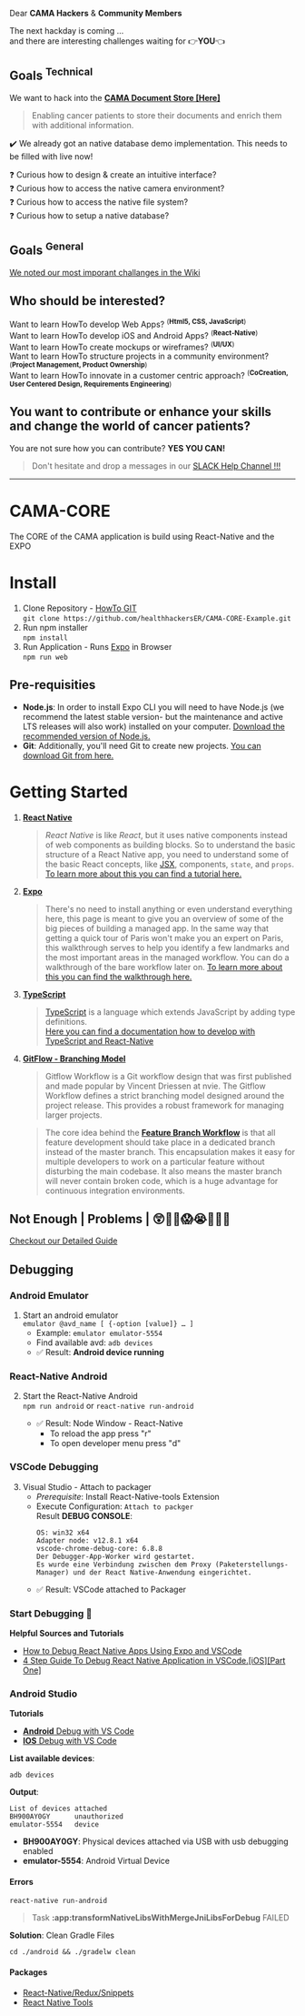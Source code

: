 
Dear **CAMA Hackers** & **Community Members**

The next hackday is coming …  
and there are interesting challenges waiting for :point_right:**YOU**:point_left:

**Goals**
<sup>Technical</sup>
---
We want to hack into the [**CAMA Document Store [Here]**](https://github.com/healthhackersER/CAMA-CORE-Example/projects/7)   
> Enabling cancer patients to store their documents and enrich them with additional information.

:heavy_check_mark: We already got an native database demo implementation. This needs to be filled with live now!

:question: Curious how to design & create an intuitive interface?  
:question: Curious how to access the native camera environment?  
:question: Curious how to access the native file system?  
:question: Curious how to setup a native database?  


## Goals <sup>General</sup>

[We noted our most imporant challanges in the Wiki](https://github.com/healthhackersER/CAMA-CORE-Example/wiki/Questions-to-solve)

**Who should be interested?**
---

Want to learn HowTo develop Web Apps?
<sup>(**Html5, CSS, JavaScript**)</sup>  
Want to learn HowTo develop iOS and Android Apps?
<sup>(**React-Native**)</sup>  
Want to learn HowTo create mockups or wireframes?
<sup>(**UI/UX**)</sup>  
Want to learn HowTo structure projects in a community environment?
<sup>(**Project Management, Product Ownership**)</sup>  
Want to learn HowTo innovate in a customer centric approach?
<sup>(**CoCreation,  User Centered Design, Requirements Engineering**)</sup>  

**You want to contribute or enhance your skills and change the world of cancer patients?**
---
You are not sure how you can contribute? **YES YOU CAN!**
> Don't hesitate and drop a messages in our [SLACK Help Channel !!!](https://healthhackerserlangen.slack.com/archives/CU3JCK08Y)

---

# CAMA-CORE
The CORE of the CAMA application is build using React-Native and the EXPO

# Install
1. Clone Repository - [HowTo GIT](https://www.atlassian.com/git/tutorials/comparing-workflows/gitflow-workflow)  
    `git clone https://github.com/healthhackersER/CAMA-CORE-Example.git`
2. Run npm installer  
   `npm install`
1. Run Application - Runs [Expo](https://docs.expo.io/versions/v33.0.0/introduction/running-in-the-browser/) in Browser  
   `npm run web`

## Pre-requisities
- **Node.js**: In order to install Expo CLI you will need to have Node.js (we recommend the latest stable version- but the maintenance and active LTS releases will also work) installed on your computer. [Download the recommended version of Node.js.](https://nodejs.org/en/)
- **Git**: Additionally, you'll need Git to create new projects. [You can download Git from here.](https://git-scm.com/)

# Getting Started
1. [**React Native**](https://facebook.github.io/react-native/)
   > _React Native_ is like _React_, but it uses native components instead of web components as building blocks. 
So to understand the basic structure of a React Native app, you need to understand some of the basic React concepts, like [JSX](https://reactjs.org/docs/introducing-jsx.html), components, ``state``, and ``props``.   
   [To learn more about this you can find a tutorial here.](https://facebook.github.io/react-native/docs/tutorial)
2. [**Expo**](https://expo.io/) 
   > There's no need to install anything or even understand everything here, 
this page is meant to give you an overview of some of the big pieces of building a managed app. 
In the same way that getting a quick tour of Paris won't make you an expert on Paris, 
this walkthrough serves to help you identify a few landmarks and the most important areas in the managed workflow. 
You can do a walkthrough of the bare workflow later on.
   [To learn more about this you can find the walkthrough here.](https://docs.expo.io/versions/v36.0.0/introduction/walkthrough/)
3. [**TypeScript**](https://www.typescriptlang.org/)
   > [TypeScript](https://www.typescriptlang.org/) is a language which extends JavaScript by adding type definitions.  
   > [Here you can find a documentation how to develop with TypeScript and React-Native](https://facebook.github.io/react-native/docs/typescript)   
3. [**GitFlow - Branching Model**](https://www.atlassian.com/git/tutorials/comparing-workflows/gitflow-workflow)
    > Gitflow Workflow is a Git workflow design that was first published and made popular by Vincent Driessen at nvie. The Gitflow Workflow defines a strict branching model designed around the project release. This provides a robust framework for managing larger projects.  
    
    > The core idea behind the [**Feature Branch Workflow**](https://www.atlassian.com/git/tutorials/comparing-workflows/feature-branch-workflow) is that all feature development should take place in a dedicated branch instead of the master branch. This encapsulation makes it easy for multiple developers to work on a particular feature without disturbing the main codebase. It also means the master branch will never contain broken code, which is a huge advantage for continuous integration environments.

## Not Enough | Problems | 😲😤🤒😱😭🤕🤒🧐
[Checkout our Detailed Guide](https://github.com/healthhackersER/CAMA-CORE-Example/wiki/Installation)
   
 
## Debugging
### Android Emulator
1. Start an android emulator  
   ```emulator @avd_name [ {-option [value]} … ]```  
   - Example: ```emulator emulator-5554```
   - Find available avd: ```adb devices```
   - ✅ Result: **Android device running**

### React-Native Android
2. Start the React-Native Android  
   ```npm run android```
   or
   ```react-native run-android```

   - ✅ Result: Node Window - React-Native
     - To reload the app press "r"
     - To open developer menu press "d"

### VSCode Debugging
3. Visual Studio - Attach to packager
   - *Prerequisite*: Install React-Native-tools Extension
   - Execute Configuration: ```Attach to packger```  
      Result **DEBUG CONSOLE**:
      ```
      OS: win32 x64
      Adapter node: v12.8.1 x64
      vscode-chrome-debug-core: 6.8.8
      Der Debugger-App-Worker wird gestartet.
      Es wurde eine Verbindung zwischen dem Proxy (Paketerstellungs-Manager) und der React Native-Anwendung eingerichtet.
      ```
   - ✅ Result: VSCode attached to Packager

### Start Debugging 🏁
**Helpful Sources and Tutorials**
- [How to Debug React Native Apps Using Expo and VSCode](https://journal.highlandsolutions.com/how-to-debug-react-native-apps-using-expo-and-vscode-c42353b12311)
- [4 Step Guide To Debug React Native Application in VSCode.[iOS][Part One]](https://medium.com/@tunvirrahmantusher/react-native-debug-with-vscode-in-simple-steps-bf39b6331e67)

### Android Studio
**Tutorials**
- [**Android** Debug with VS Code](https://medium.com/@tunvirrahmantusher/android-debug-with-vscode-for-react-native-96f54d73462a)
- [**IOS** Debug with VS Code](https://medium.com/@tunvirrahmantusher/android-debug-with-vscode-for-react-native-96f54d73462a)

**List available devices**:

```
adb devices
```
**Output**:
```
List of devices attached
BH900AY0GY      unauthorized
emulator-5554   device
```
- **BH900AY0GY**: Physical devices attached via USB with usb debugging enabled
- **emulator-5554**: Android Virtual Device

#### Errors
```react-native run-android```

> Task **:app:transformNativeLibsWithMergeJniLibsForDebug** FAILED

**Solution**: Clean Gradle Files

```cd ./android && ./gradelw clean```

#### Packages
- [React-Native/Redux/Snippets](https://marketplace.visualstudio.com/items?itemName=EQuimper.react-native-react-redux-snippets-for-es6-es7-version-standard)
- [React Native Tools](https://marketplace.visualstudio.com/items?itemName=msjsdiag.vscode-react-native)